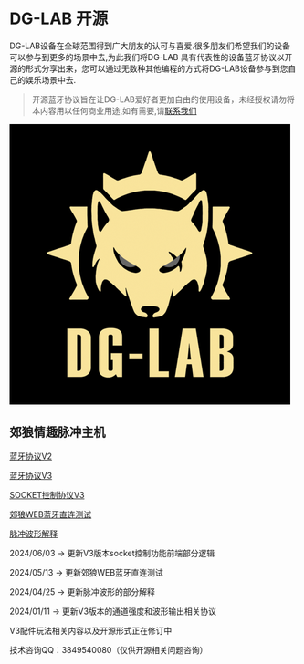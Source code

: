 # DG-LAB 开源
DG-LAB设备在全球范围得到广大朋友的认可与喜爱.很多朋友们希望我们的设备可以参与到更多的场景中去,为此我们将DG-LAB 具有代表性的设备蓝牙协议以开源的形式分享出来，您可以通过无数种其他编程的方式将DG-LAB设备参与到您自己的娱乐场景中去.

> 开源蓝牙协议旨在让DG-LAB爱好者更加自由的使用设备，未经授权请勿将本内容用以任何商业用途,如有需要,请[联系我们](https://www.dungeon-lab.com)

![郊狼电击器LOGO](image/DG-LAB_492.png)

## 郊狼情趣脉冲主机

[蓝牙协议V2](coyote/v2/README_V2.md)

[蓝牙协议V3](coyote/v3/README_V3.md)

[SOCKET控制协议V3](socket/README.md)

[郊狼WEB蓝牙直连测试](coyote/web/README.md)

[脉冲波形解释](coyote/extra/README.md)

2024/06/03 -> 更新V3版本socket控制功能前端部分逻辑

2024/05/13 -> 更新郊狼WEB蓝牙直连测试

2024/04/25 -> 更新脉冲波形的部分解释

2024/01/11 -> 更新V3版本的通道强度和波形输出相关协议

V3配件玩法相关内容以及开源形式正在修订中

技术咨询QQ：3849540080（仅供开源相关问题咨询）
